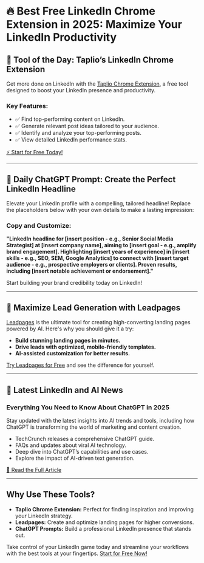 # 🔥 Best Free LinkedIn Chrome Extension in 2025: Maximize Your LinkedIn Productivity

## 🚀 Tool of the Day: Taplio’s LinkedIn Chrome Extension

Get more done on LinkedIn with the [Taplio Chrome Extension](https://bit.ly/LEadPages), a free tool designed to boost your LinkedIn presence and productivity. 

### Key Features:
- ✅ Find top-performing content on LinkedIn.
- ✅ Generate relevant post ideas tailored to your audience.
- ✅ Identify and analyze your top-performing posts.
- ✅ View detailed LinkedIn performance stats.

[⚡️ Start for Free Today!](https://bit.ly/LEadPages)

---

## 🤖 Daily ChatGPT Prompt: Create the Perfect LinkedIn Headline

Elevate your LinkedIn profile with a compelling, tailored headline! Replace the placeholders below with your own details to make a lasting impression:

### Copy and Customize:
**"LinkedIn headline for [insert position - e.g., Senior Social Media Strategist] at [insert company name], aiming to [insert goal - e.g., amplify brand engagement]. Highlighting [insert years of experience] in [insert skills - e.g., SEO, SEM, Google Analytics] to connect with [insert target audience - e.g., prospective employers or clients]. Proven results, including [insert notable achievement or endorsement]."**

Start building your brand credibility today on LinkedIn!

---

## 🤑 Maximize Lead Generation with Leadpages

[Leadpages](https://bit.ly/LEadPages) is the ultimate tool for creating high-converting landing pages powered by AI. Here's why you should give it a try:

- **Build stunning landing pages in minutes.**
- **Drive leads with optimized, mobile-friendly templates.**
- **AI-assisted customization for better results.**

[Try Leadpages for Free](https://bit.ly/LEadPages) and see the difference for yourself.

---

## 🚨 Latest LinkedIn and AI News

### Everything You Need to Know About ChatGPT in 2025

Stay updated with the latest insights into AI trends and tools, including how ChatGPT is transforming the world of marketing and content creation.

- TechCrunch releases a comprehensive ChatGPT guide.
- FAQs and updates about viral AI technology.
- Deep dive into ChatGPT’s capabilities and use cases.
- Explore the impact of AI-driven text generation.

[📖 Read the Full Article](https://bit.ly/LEadPages)

---

## Why Use These Tools?

- **Taplio Chrome Extension:** Perfect for finding inspiration and improving your LinkedIn strategy.
- **Leadpages:** Create and optimize landing pages for higher conversions.
- **ChatGPT Prompts:** Build a professional LinkedIn presence that stands out.

Take control of your LinkedIn game today and streamline your workflows with the best tools at your fingertips. [Start for Free Now!](https://bit.ly/LEadPages)
